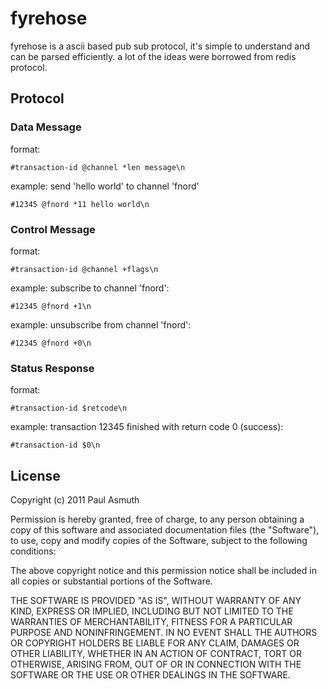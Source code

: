 fyrehose
========

fyrehose is a ascii based pub sub protocol, it's simple to understand and can be
parsed efficiently. a lot of the ideas were borrowed from redis protocol.


Protocol
-------

### Data Message

format:

    #transaction-id @channel *len message\n

example: send 'hello world' to channel 'fnord'

    #12345 @fnord *11 hello world\n


### Control Message

format:

    #transaction-id @channel +flags\n

example: subscribe to channel 'fnord':

    #12345 @fnord +1\n

example: unsubscribe from channel 'fnord':

    #12345 @fnord +0\n


### Status Response

format:

    #transaction-id $retcode\n

example: transaction 12345 finished with return code 0 (success):

    #transaction-id $0\n



License
-------

Copyright (c) 2011 Paul Asmuth

Permission is hereby granted, free of charge, to any person obtaining
a copy of this software and associated documentation files (the
"Software"), to use, copy and modify copies of the Software, subject 
to the following conditions:

The above copyright notice and this permission notice shall be
included in all copies or substantial portions of the Software.

THE SOFTWARE IS PROVIDED "AS IS", WITHOUT WARRANTY OF ANY KIND,
EXPRESS OR IMPLIED, INCLUDING BUT NOT LIMITED TO THE WARRANTIES OF
MERCHANTABILITY, FITNESS FOR A PARTICULAR PURPOSE AND
NONINFRINGEMENT. IN NO EVENT SHALL THE AUTHORS OR COPYRIGHT HOLDERS BE
LIABLE FOR ANY CLAIM, DAMAGES OR OTHER LIABILITY, WHETHER IN AN ACTION
OF CONTRACT, TORT OR OTHERWISE, ARISING FROM, OUT OF OR IN CONNECTION
WITH THE SOFTWARE OR THE USE OR OTHER DEALINGS IN THE SOFTWARE.
